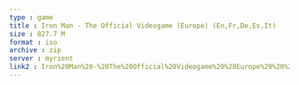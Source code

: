 ```yaml
---
type : game
title : Iron Man - The Official Videogame (Europe) (En,Fr,De,Es,It)
size : 827.7 M
format : iso
archive : zip
server : myrient
link2 : Iron%20Man%20-%20The%20Official%20Videogame%20%28Europe%29%20%28En%2CFr%2CDe%2CEs%2CIt%29
---
```

